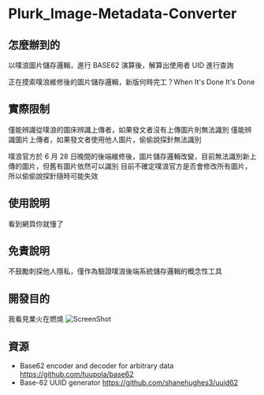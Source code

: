 # Plurk_Image-Metadata-Converter
  
## 怎麼辦到的
以噗浪圖片儲存邏輯，進行 BASE62 演算後，解算出使用者 UID 進行查詢

正在摸索噗浪維修後的圖片儲存邏輯，新版何時完工？When It's Done It's Done

## 實際限制
僅能辨識從噗浪的圖床辨識上傳者，如果發文者沒有上傳圖片則無法識別
僅能辨識圖片上傳者，如果發文者使用他人圖片，偷偷說探針無法識別

噗浪官方於 6 月 28 日晚間的後端維修後，圖片儲存邏輯改變，目前無法識別新上傳的圖片，但舊有圖片依然可以識別
目前不確定噗浪官方是否會修改所有圖片，所以偷偷說探針隨時可能失效

## 使用說明
看到網頁你就懂了

## 免責說明
不鼓勵刺探他人隱私，僅作為驗證噗浪後端系統儲存邏輯的概念性工具

## 開發目的  
我看見業火在燃燒
![ScreenShot](http://i.imgur.com/uVkyMfN.gif)  

## 資源
- Base62 encoder and decoder for arbitrary data https://github.com/tuupola/base62
- Base-62 UUID generator https://github.com/shanehughes3/uuid62